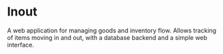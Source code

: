 # Inout
A web application for managing goods and inventory flow.
Allows tracking of items moving in and out, with a database backend and a simple web interface.
